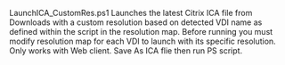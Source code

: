 LaunchICA_CustomRes.ps1
  Launches the latest Citrix ICA file from Downloads with a custom resolution based on detected VDI name as defined within the script in the resolution map.
  Before running you must modify resolution map for each VDI to launch with its specific resolution.
  Only works with Web client. 
  Save As ICA flie then run PS script.
